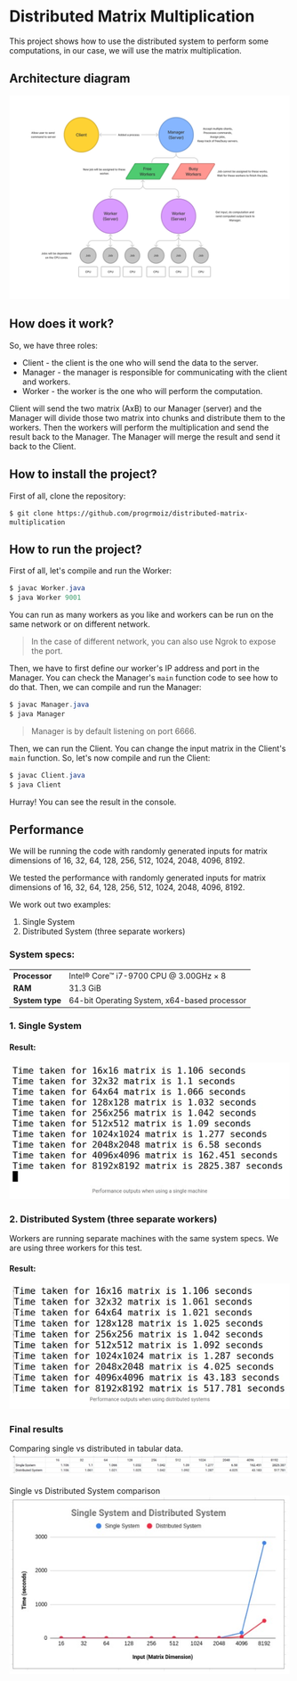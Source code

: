 # Distributed Matrix Multiplication

This project shows how to use the distributed system to perform some computations, in our case, we will use the matrix multiplication.

## Architecture diagram
![Distributed Matrix Multiplication Architecture](/images/architecture.jpg)

## How does it work?

So, we have three roles:

* Client - the client is the one who will send the data to the server.
* Manager - the manager is responsible for communicating with the client and workers.
* Worker - the worker is the one who will perform the computation.

Client will send the two matrix (AxB) to our Manager (server) and the Manager will divide those two matrix into chunks and distribute them to the workers. Then the workers will perform the multiplication and send the result back to the Manager. The Manager will merge the result and send it back to the Client.

## How to install the project?

First of all, clone the repository:
```
$ git clone https://github.com/progrmoiz/distributed-matrix-multiplication
```

## How to run the project?

First of all, let's compile and run the Worker:
```java
$ javac Worker.java
$ java Worker 9001
```

You can run as many workers as you like and workers can be run on the same network or on different network.

> In the case of different network, you can also use Ngrok to expose the port.

Then, we have to first define our worker's IP address and port in the Manager. You can check the Manager's `main` function code to see how to do that. Then, we can compile and run the Manager:
```java
$ javac Manager.java
$ java Manager
```

> Manager is by default listening on port 6666.

Then, we can run the Client. You can change the input matrix in the Client's `main` function. So, let's now compile and run the Client:
```java
$ javac Client.java
$ java Client
```

Hurray! You can see the result in the console.

## Performance
We will be running the code with randomly generated inputs for matrix dimensions of 16, 32, 64, 128, 256, 512, 1024, 2048, 4096, 8192.

We tested the performance with randomly generated inputs for matrix dimensions of 16, 32, 64, 128, 256, 512, 1024, 2048, 4096, 8192.

We work out two examples:
1. Single System
2. Distributed System (three separate workers)

### System specs:
|     |     |
| --- | --- |
| **Processor** | Intel® Core™ i7-9700 CPU @ 3.00GHz × 8 |
| **RAM** | 31.3 GiB |
| **System type** | 64-bit Operating System, x64-based processor |

### 1. Single System
#### Result:
![Performance outputs when using a single machine](/images/single-machine-performance.jpeg)

### 2. Distributed System (three separate workers)
Workers are running separate machines with the same system specs. We are using three workers for this test.

#### Result:
![Performance outputs when using distributed systems](/images/distributed-machine-performance.jpeg)

### Final results
Comparing single vs distributed in tabular data.
![Comparing single vs distributed](/images/comparing-single-vs-distributed.jpeg)

Single vs Distributed System comparison
![Single vs Distributed System comparison](/images/single-vs-distributed-comparision.jpeg)
